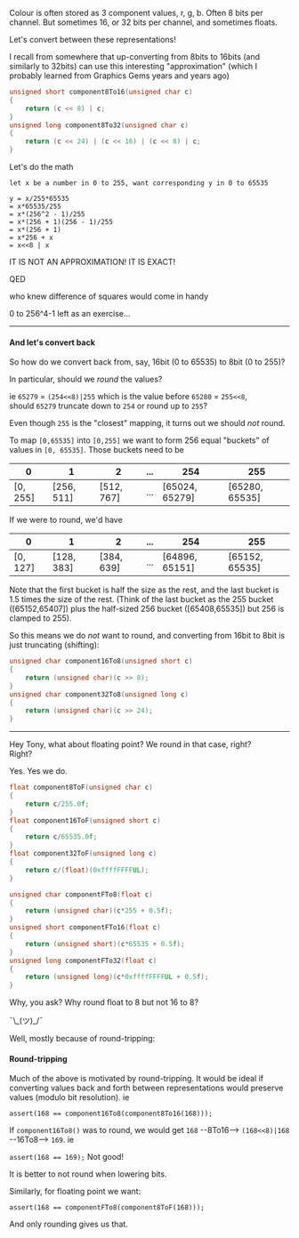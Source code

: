 Colour is often stored as 3 component values, r, g, b.  Often 8 bits per channel.  But sometimes 16, or 32 bits per channel, and sometimes floats.

Let's convert between these representations!

I recall from somewhere that up-converting from 8bits to 16bits (and similarly to 32bits) can use this interesting "approximation" (which I probably learned from Graphics Gems years and years ago)

```cpp
unsigned short component8To16(unsigned char c)
{
    return (c << 8) | c;
}
unsigned long component8To32(unsigned char c)
{
    return (c << 24) | (c << 16) | (c << 8) | c;
}
```

Let's do the math

```
let x be a number in 0 to 255, want corresponding y in 0 to 65535

y = x/255*65535
= x*65535/255
= x*(256^2 - 1)/255
= x*(256 + 1)(256 - 1)/255
= x*(256 + 1)
= x*256 + x
= x<<8 | x
```

IT IS NOT AN APPROXIMATION! IT IS EXACT!

QED

who knew difference of squares would come in handy

0 to 256^4-1 left as an exercise...

----

#### And let's convert back

So how do we convert back from, say, 16bit (0 to 65535) to 8bit (0 to 255)?

In particular, should we _round_ the values?

ie `65279` = `(254<<8)|255` which is the value before `65280` = `255<<8`,  
should `65279` truncate down to `254` or round up to `255`?

Even though `255` is the "closest" mapping, it turns out we should _not_ round.

To map `[0,65535]` into `[0,255]` we want to form 256 equal "buckets" of values in `[0, 65535]`.  Those buckets need to be

0 | 1 | 2 | ... | 254 | 255 
---|---|---|---|---|---
[0, 255] | [256, 511] | [512, 767] | ... | [65024, 65279] | [65280, 65535] 

If we were to round, we'd have 

0 | 1 | 2 | ... | 254 | 255 
---|---|---|---|---|---
[0, 127] | [128, 383] | [384, 639] | ... | [64896, 65151] | [65152, 65535] 

Note that the first bucket is half the size as the rest, and the last bucket is 1.5 times the size of the rest. (Think of the last bucket as the 255 bucket ([65152,65407]) plus the half-sized 256 bucket ([65408,65535]) but 256 is clamped to 255).

So this means we do *not* want to round, and converting from 16bit to 8bit is just truncating (shifting):

```cpp
unsigned char component16To8(unsigned short c)
{
    return (unsigned char)(c >> 8);
}
unsigned char component32To8(unsigned long c)
{
    return (unsigned char)(c >> 24);
}
```

------

Hey Tony, what about floating point?  We round in that case, right?  
Right?

Yes. Yes we do.

```cpp
float component8ToF(unsigned char c)
{
    return c/255.0f;
}
float component16ToF(unsigned short c)
{
    return c/65535.0f;
}
float component32ToF(unsigned long c)
{
    return c/(float)(0xffffFFFFUL);
}

unsigned char componentFTo8(float c)
{
    return (unsigned char)(c*255 + 0.5f);
}
unsigned short componentFTo16(float c)
{
    return (unsigned short)(c*65535 + 0.5f);
}
unsigned long componentFTo32(float c)
{
    return (unsigned long)(c*0xffffFFFFUL + 0.5f);
}
```

Why, you ask?  Why round float to 8 but not 16 to 8?

¯\\\_(ツ)_/¯ 

Well, mostly because of round-tripping:

#### Round-tripping

Much of the above is motivated by round-tripping.
It would be ideal if converting values back and forth between representations would preserve values (modulo bit resolution). ie

`assert(168 == component16To8(component8To16(168)));`

If `component16To8()` was to round, we would get `168`  --8To16-->  `(168<<8)|168`  --16To8-->  `169`. ie

`assert(168 == 169);`  Not good!

It is better to not round when lowering bits.

Similarly, for floating point we want:

`assert(168 == componentFTo8(component8ToF(168)));`

And only rounding gives us that.
